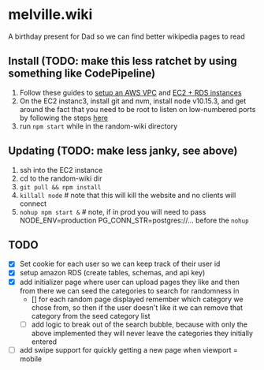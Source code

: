 # melville.wiki

A birthday present for Dad so we can find better wikipedia pages to read

## Install (TODO: make this less ratchet by using something like CodePipeline)
1. Follow these guides to [setup an AWS VPC](https://docs.aws.amazon.com/AmazonRDS/latest/UserGuide/CHAP_Tutorials.WebServerDB.CreateVPC.html) and [EC2 + RDS instances](https://docs.aws.amazon.com/AmazonRDS/latest/UserGuide/CHAP_Tutorials.WebServerDB.CreateVPC.html)
2. On the EC2 instanc3, install git and nvm, install node v10.15.3, and get around the fact that you need to be root to listen on low-numbered ports by following the steps [here](https://www.edureka.co/community/23346/unable-to-start-express-server-on-aws-instance)
3. run `npm start` while in the random-wiki directory

## Updating (TODO: make less janky, see above)
1. ssh into the EC2 instance
2. cd to the random-wiki dir
3. `git pull && npm install`
4. `killall node` # note that this will kill the website and no clients will connect
5. `nohup npm start &` # note, if in prod you will need to pass NODE_ENV=production PG_CONN_STR=postgres://... before the `nohup`

## TODO

- [X] Set cookie for each user so we can keep track of their user id
- [X] setup amazon RDS (create tables, schemas, and api key)
- [X] add initializer page where user can upload pages they like and then from there we can seed the categories to search for randomness in
  - [] for each random page displayed remember which category we chose from, so then if the user doesn't like it we can remove that category from the seed category list
  - [ ] add logic to break out of the search bubble, because with only the above implemented they will never leave the categories they initially entered
- [ ] add swipe support for quickly getting a new page when viewport = mobile